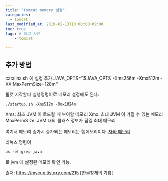 ```yaml
---
title: "tomcat memory 설정"
categories:
  - tomcat
last_modified_at: 2019-02-13T13:00:00+09:00
toc: true
tags: # 태그 사용
    - tomcat

---
```


## 추가 방법

catalina.sh 에 설정 추가
JAVA_OPTS="$JAVA_OPTS -Xms256m -Xmx512m -XX:MaxPermSize=128m"

톰캣 시작할때 실행명령어로 메모리 설정해도 된다.
```
./startup.sh -Xms512m -Xmx1024m
```

Xms: 최초 JVM 이 로드될 때 부여할 메모리
Xmx: 최대 JVM 이 가질 수 있는 메모리
MaxPermSize: JVM 내의 클래스 정보가 담길 최대 메모리

여기서 메모리 증가시 증가되는 메모리는 힙메모리이다.
[자바 메모리](/_posts/java/java-core/2019-02-13-java-memory)

리눅스 명령어
```
ps -ef|grep java
```
로 jvm 에 설정된 메모리 확인 가능.


출처: https://mycup.tistory.com/215 [한글창제의 기쁨]
